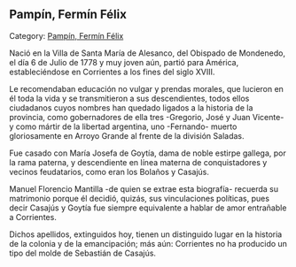 ## Pampín, Fermín Félix

Category: [Pampín, Fermín Félix](http://descubrircorrientes.com.ar/2012/index.php/3012-biografias/l-m-n-n-o-p-q/pampin-fermin-felix)

Nació en la Villa de Santa María de Alesanco, del Obispado de Mondenedo, el día 6 de Julio de 1778 y muy joven aún, partió para América, estableciéndose en Corrientes a los fines del siglo XVIII.

Le recomendaban educación no vulgar y prendas morales, que lucieron en él toda la vida y se transmitieron a sus descendientes, todos ellos ciudadanos cuyos nombres han quedado ligados a la historia de la provincia, como gobernadores de ella tres -Gregorio, José y Juan Vicente- y como mártir de la libertad argentina, uno -Fernando- muerto gloriosamente en Arroyo Grande al frente de la división Saladas.

Fue casado con María Josefa de Goytía, dama de noble estirpe gallega, por la rama paterna, y descendiente en línea materna de conquistadores y vecinos feudatarios, como eran los Bolaños y Casajús.

Manuel Florencio Mantilla -de quien se extrae esta biografía- recuerda su matrimonio porque él decidió, quizás, sus vinculaciones políticas, pues decir Casajús y Goytía fue siempre equivalente a hablar de amor entrañable a Corrientes.

Dichos apellidos, extinguidos hoy, tienen un distinguido lugar en la historia de la colonia y de la emancipación; más aún: Corrientes no ha producido un tipo del molde de Sebastián de Casajús.